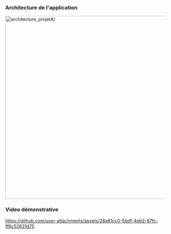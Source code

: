 ### Architecture de l'application
<img width="576" alt="architecture_projetAI" src="https://github.com/user-attachments/assets/4c08e3ed-a09c-4633-b68e-834d65178678" />

### Video démonstrative


https://github.com/user-attachments/assets/28a81cc0-5bdf-4eb2-87fc-ff6c52631d75

